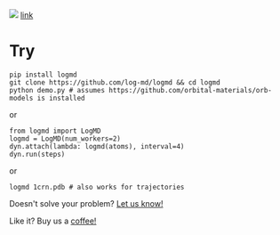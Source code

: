 <img src='demo.gif'>
<a href="https://rcsb.ai/logmd/3d090180" target="_blank">link</a>

# Try
```
pip install logmd
git clone https://github.com/log-md/logmd && cd logmd
python demo.py # assumes https://github.com/orbital-materials/orb-models is installed 
```
or
```
from logmd import LogMD
logmd = LogMD(num_workers=2)
dyn.attach(lambda: logmd(atoms), interval=4)
dyn.run(steps)
```
or
```
logmd 1crn.pdb # also works for trajectories
```
Doesn't solve your problem? <a href="https://calendly.com/alexander-mathiasen/vchat">Let us know!</a>

Like it? Buy us a <a href="https://studio.buymeacoffee.com/auth/oauth_callback?is_signup=" target="_blank">coffee!</a>
